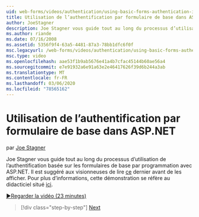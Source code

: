 ```yaml
---
uid: web-forms/videos/authentication/using-basic-forms-authentication-in-aspnet
title: Utilisation de l’authentification par formulaire de base dans ASP.NET | Microsoft Docs
author: JoeStagner
description: Joe Stagner vous guide tout au long du processus d’utilisation de l’authentification basée sur les formulaires de base par programmation avec ASP.NET. Il est suggéré aux visionneuses de lire ce avant...
ms.author: riande
ms.date: 07/16/2008
ms.assetid: 5356f9f4-63a5-4481-87a3-78bb1dfc6f0f
msc.legacyurl: /web-forms/videos/authentication/using-basic-forms-authentication-in-aspnet
msc.type: video
ms.openlocfilehash: aae53f1b9ab5676e41a4b7cfac45144b60ae56a4
ms.sourcegitcommit: e7e91932a6e91a63e2e46417626f39d6b244a3ab
ms.translationtype: MT
ms.contentlocale: fr-FR
ms.lasthandoff: 03/06/2020
ms.locfileid: "78565162"
---
```

# <a name="using-basic-forms-authentication-in-aspnet"></a>Utilisation de l’authentification par formulaire de base dans ASP.NET

par [Joe Stagner](https://github.com/JoeStagner)

Joe Stagner vous guide tout au long du processus d’utilisation de l’authentification basée sur les formulaires de base par programmation avec ASP.NET. Il est suggéré aux visionneuses de lire [ce](../../overview/older-versions-security/introduction/security-basics-and-asp-net-support-vb.md) dernier avant de les afficher. Pour plus d’informations, cette démonstration se réfère au didacticiel situé [ici](../../overview/older-versions-security/introduction/an-overview-of-forms-authentication-vb.md).

[&#9654;Regarder la vidéo (23 minutes)](https://channel9.msdn.com/Blogs/ASP-NET-Site-Videos/using-basic-forms-authentication-in-aspnet)

> [!div class="step-by-step"]
> [Next](how-to-change-the-forms-authentication-properties.md)
